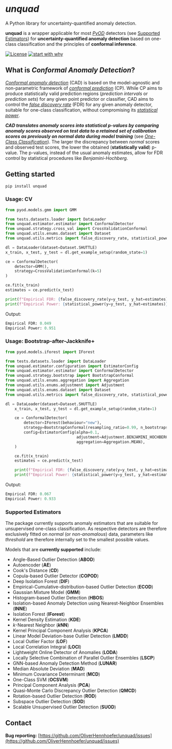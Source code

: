# *unquad*

A Python library for uncertainty-quantified anomaly detection.

**unquad** is a wrapper applicable for most [*PyOD*](https://pyod.readthedocs.io/en/latest/) detectors (see [Supported Estimators](#supported-estimators)) for
**uncertainty-quantified anomaly detection** based on one-class classification and the principles of **conformal inference**.

[![License](https://img.shields.io/badge/License-BSD_3--Clause-blue.svg)](https://opensource.org/licenses/BSD-3-Clause)
[![start with why](https://img.shields.io/badge/start%20with-why%3F-brightgreen.svg?style=flat)](https://arxiv.org/abs/2107.07511)

## What is *Conformal Anomaly Detection*?

[*Conformal anomaly detection*](https://www.diva-portal.org/smash/get/diva2:690997/FULLTEXT02.pdf) (CAD) is based on the
model-agnostic and non-parametric framework of [*conformal prediction*](https://en.wikipedia.org/wiki/Conformal_prediction#:~:text=Conformal%20prediction%20(CP)%20is%20a,assuming%20exchangeability%20of%20the%20data.) (CP).
While CP aims to produce statistically valid prediction regions (*prediction intervals* or *prediction sets*) for any
given point predictor or classifier, CAD aims to control the [*false discovery rate*](https://en.wikipedia.org/wiki/False_discovery_rate)
(FDR) for any given anomaly detector, suitable for one-class classification, without compromising its
[*statistical power*](https://en.wikipedia.org/wiki/Power_of_a_test).

***CAD translates anomaly scores into statistical p-values by comparing anomaly scores observed on test data to a retained set of calibration
scores as previously on normal data during model training*** (see [*One-Class Classification*](https://en.wikipedia.org/wiki/One-class_classification#:~:text=In%20machine%20learning%2C%20one%2Dclass,of%20one%2Dclass%20classifiers%20where)).
The larger the discrepancy between *normal* scores and observed test scores, the lower the obtained (**statistically valid**) p-value.
The p-values, instead of the usual anomaly estimates, allow for FDR control by statistical procedures like *Benjamini-Hochberg*.

## Getting started

```sh
pip install unquad
```

### Usage: CV

```python
from pyod.models.gmm import GMM

from tests.datasets.loader import DataLoader
from unquad.estimator.estimator import ConformalDetector
from unquad.strategy.cross_val import CrossValidationConformal
from unquad.utils.enums.dataset import Dataset
from unquad.utils.metrics import false_discovery_rate, statistical_power

dl = DataLoader(dataset=Dataset.SHUTTLE)
x_train, x_test, y_test = dl.get_example_setup(random_state=1)

ce = ConformalDetector(
    detector=GMM(),
    strategy=CrossValidationConformal(k=5)
)

ce.fit(x_train)
estimates = ce.predict(x_test)

print(f"Empirical FDR: {false_discovery_rate(y=y_test, y_hat=estimates)}")
print(f"Empirical Power: {statistical_power(y=y_test, y_hat=estimates)}")
```

Output:
```python
Empirical FDR: 0.049
Empirical Power: 0.951
```

### Usage: Bootstrap-after-Jackknife+

```python
from pyod.models.iforest import IForest

from tests.datasets.loader import DataLoader
from unquad.estimator.configuration import EstimatorConfig
from unquad.estimator.estimator import ConformalDetector
from unquad.strategy.bootstrap import BootstrapConformal
from unquad.utils.enums.aggregation import Aggregation
from unquad.utils.enums.adjustment import Adjustment
from unquad.utils.enums.dataset import Dataset
from unquad.utils.metrics import false_discovery_rate, statistical_power

dl = DataLoader(dataset=Dataset.SHUTTLE)
    x_train, x_test, y_test = dl.get_example_setup(random_state=1)

    ce = ConformalDetector(
        detector=IForest(behaviour="new"),
        strategy=BootstrapConformal(resampling_ratio=0.99, n_bootstraps=20, plus=True),
        config=EstimatorConfig(alpha=0.1,
                               adjustment=Adjustment.BENJAMINI_HOCHBERG,
                               aggregation=Aggregation.MEAN),
    )

    ce.fit(x_train)
    estimates = ce.predict(x_test)

    print(f"Empirical FDR: {false_discovery_rate(y=y_test, y_hat=estimates)}")
    print(f"Empirical Power: {statistical_power(y=y_test, y_hat=estimates)}")
```

Output:
```python
Empirical FDR: 0.067
Empirical Power: 0.933
```

### Supported Estimators

The package currently supports anomaly estimators that are suitable for unsupervised one-class classification. As respective
detectors are therefore exclusively fitted on *normal* (or *non-anomalous*) data, parameters like *threshold* are therefore internally
set to the smallest possible values.

Models that are **currently supported** include:

* Angle-Based Outlier Detection (**ABOD**)
* Autoencoder (**AE**)
* Cook's Distance (**CD**)
* Copula-based Outlier Detector (**COPOD**)
* Deep Isolation Forest (**DIF**)
* Empirical-Cumulative-distribution-based Outlier Detection (**ECOD**)
* Gaussian Mixture Model (**GMM**)
* Histogram-based Outlier Detection (**HBOS**)
* Isolation-based Anomaly Detection using Nearest-Neighbor Ensembles (**INNE**)
* Isolation Forest (**IForest**)
* Kernel Density Estimation (**KDE**)
* *k*-Nearest Neighbor (***k*NN**)
* Kernel Principal Component Analysis (**KPCA**)
* Linear Model Deviation-base Outlier Detection (**LMDD**)
* Local Outlier Factor (**LOF**)
* Local Correlation Integral (**LOCI**)
* Lightweight Online Detector of Anomalies (**LODA**)
* Locally Selective Combination of Parallel Outlier Ensembles (**LSCP**)
* GNN-based Anomaly Detection Method (**LUNAR**)
* Median Absolute Deviation (**MAD**)
* Minimum Covariance Determinant (**MCD**)
* One-Class SVM (**OCSVM**)
* Principal Component Analysis (**PCA**)
* Quasi-Monte Carlo Discrepancy Outlier Detection (**QMCD**)
* Rotation-based Outlier Detection (**ROD**)
* Subspace Outlier Detection (**SOD**)
* Scalable Unsupervised Outlier Detection (**SUOD**)

## Contact
**Bug reporting:** [https://github.com/OliverHennhoefer/unquad/issues](https://github.com/OliverHennhoefer/unquad/issues)
